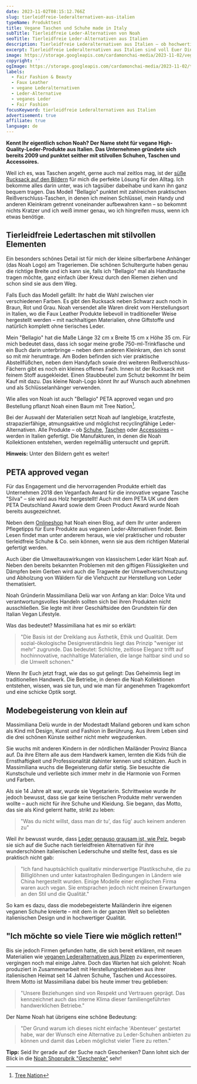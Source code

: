 ```yaml
---
date: 2023-11-02T08:15:12.766Z
slug: tierleidfreie-lederalternativen-aus-italien
typeName: Produkttest
title: Vegane Taschen und Schuhe made in Italy
subTitle: Tierleidfreie Leder-Alternativen von Noah
seoTitle: Tierleidfreie Leder-Alternativen aus Italien
description: Tierleidfreie Lederalternativen aus Italien – ob hochwertige Schuhe oder stilvolle Taschen. Lest jetzt, was an Noah so besonders ist und warum sich das Stöbern dort lohnt.
excerpt: Tierleidfreie Lederalternativen aus Italien sind voll Euer Ding? Dann ist Euch Noah möglicherweise bereits ein Begriff. Ich stelle Euch das Unternehmen rund um die überzeugte Veganerin Massimiliana Delù heute vor. Fairness wird für sie schon immer groß geschrieben.
image: https://storage.googleapis.com/cardamonchai-media/2023-11-02/vegane-lederalterntiven-noah-09-jpg-imagine-080808_515b54_2048_1536/640.webp
copyright: ''
ogImage: https://storage.googleapis.com/cardamonchai-media/2023-11-02/tierleidfreie-lederalternativen-aus-italien-og-jpeg-imagine-080808_473e39_1200_630/640.webp
labels:
  - Fair Fashion & Beauty
  - Faux Leather
  - vegane Lederalternativen
  - Leder-Alternative
  - veganes Leder
  - Fair Fashion
focusKeyword: tierleidfreie Lederalternativen aus Italien
advertisement: true
affiliate: true
language: de
---
```


**Kennt Ihr eigentlich schon Noah? Der Name steht für vegane High-Quality-Leder-Produkte aus Italien. Das Unternehmen gründete sich bereits 2009 und punktet seither mit stilvollen Schuhen, Taschen und Accessoires.**

Weil ich es, was Taschen angeht, gerne auch mal zeitlos mag, ist der [süße Rucksack auf den Bildern](https://t.adcell.com/p/click?promoId=255976&slotId=80259&param0=https%3A%2F%2Fwww.noah-shop.com%2Fbellagio.html) für mich die perfekte Lösung für den Alltag. Ich bekomme alles darin unter, was ich tagsüber dabeihabe und kann ihn ganz bequem tragen. Das Modell "Bellagio" punktet mit zahlreichen praktischen Reißverschluss-Taschen, in denen ich meinen Schlüssel, mein Handy und anderen Kleinkram getrennt voneinander aufbewahren kann – so bekommt nichts Kratzer und ich weiß immer genau, wo ich hingreifen muss, wenn ich etwas benötige.

## Tierleidfreie Ledertaschen mit stilvollen Elementen

Ein besonders schönes Detail ist für mich der kleine silberfarbene Anhänger (das Noah Logo) am Trageriemen. Die schönen Schultergurte haben genau die richtige Breite und ich kann sie, falls ich "Bellagio" mal als Handtasche tragen möchte, ganz einfach über Kreuz durch den Riemen ziehen und schon sind sie aus dem Weg.

Falls Euch das Modell gefällt: Ihr habt die Wahl zwischen vier verschiedenen Farben. Es gibt den Rucksack neben Schwarz auch noch in Braun, Rot und Grau. Noah versendet alle Waren direkt vom Herstellungsort in Italien, wo die Faux Leather Produkte liebevoll in traditioneller Weise hergestellt werden – mit nachhaltigen Materialien, ohne Giftstoffe und natürlich komplett ohne tierisches Leder.

Mein "Bellagio" hat die Maße Länge 32 cm x Breite 15 cm x Höhe 35 cm. Für mich bedeutet dass, dass ich sogar meine große 750-ml-Trinkflasche und ein Buch darin unterbringe – neben dem anderen Kleinkram, den ich sonst so mit mir herumtrage. Am Boden befinden sich vier praktische Abstellfüßchen, neben dem Handyfach sowie drei weiteren Reißverschluss-Fächern gibt es noch ein kleines offenes Fach. Innen ist der Rucksack mit feinem Stoff ausgekleidet. Einen Staubbeutel zum Schutz bekommt Ihr beim Kauf mit dazu. Das kleine Noah-Logo könnt Ihr auf Wunsch auch abnehmen und als Schlüsselanhänger verwenden.

Wie alles von Noah ist auch "Bellagio" PETA approved vegan und pro Bestellung pflanzt Noah einen Baum mit Tree Nation[^1].

Bei der Auswahl der Materialien setzt Noah auf langlebige, kratzfeste, strapazierfähige, atmungsaktive und möglichst recyclingfähige Leder-Alternativen. Alle Produkte – ob [Schuhe](https://t.adcell.com/p/click?promoId=255976&slotId=80259&param0=https%3A%2F%2Fwww.noah-shop.com%2Fvegane-schuhe%2F), [Taschen](https://t.adcell.com/p/click?promoId=255976&slotId=80259&param0=https%3A%2F%2Fwww.noah-shop.com%2Fvegan-accessoires%2Fvegane-taschen-handtaschen%2F) oder [Accessoires](https://t.adcell.com/p/click?promoId=255976&slotId=80259&param0=https%3A%2F%2Fwww.noah-shop.com%2Fvegane-accessoires) – werden in Italien gefertigt. Die Manufakturen, in denen die Noah Kollektionen entstehen, werden regelmäßig untersucht und geprüft.

**Hinweis:** Unter den Bildern geht es weiter!

<Gallery name="vegane-lederalternativen-aus-italien-4" />

## PETA approved vegan

Für das Engagement und die hervorragenden Produkte erhielt das Unternehmen 2018 den Veganfach Award für die innovative vegane Tasche "Silva" – sie wird aus Holz hergestellt! Auch mit dem PETA UK und dem PETA Deutschland Award sowie dem Green Product Award wurde Noah bereits ausgezeichnet.

Neben dem [Onlineshop](https://t.adcell.com/p/click?promoId=255976&slotId=80259&param0=https%3A%2F%2Fwww.noah-shop.com%2F) hat Noah einen Blog, auf dem Ihr unter anderem Pflegetipps für Eure Produkte aus veganen Leder-Alternativen findet. Beim Lesen findet man unter anderem heraus, wie viel praktischer und robuster tierleidfreie Schuhe & Co. sein können, wenn sie aus dem richtigen Material gefertigt werden.

Auch über die Umweltauswirkungen von klassischem Leder klärt Noah auf. Neben den bereits bekannten Problemen mit den giftigen Flüssigkeiten und Dämpfen beim Gerben wird auch die Tragweite der Umweltverschmutzung und Abholzung von Wäldern für die Viehzucht zur Herstellung von Leder thematisiert.

Noah Gründerin Massimiliana Delù war von Anfang an klar: Dolce Vita und verantwortungsvolles Handeln sollten sich bei ihren Produkten nicht ausschließen. Sie legte mit ihrer Geschäftsidee den Grundstein für den Italian Vegan Lifestyle.

Was das bedeutet? Massimiliana hat es mir so erklärt:

> "Die Basis ist der Dreiklang aus Ästhetik, Ethik und Qualität. Dem sozial-ökologische Designverständnis liegt das Prinzip "weniger ist mehr" zugrunde. Das bedeutet: Schlichte, zeitlose Eleganz trifft auf hochinnovative, nachhaltige Materialien, die lange haltbar sind und so die Umwelt schonen."

Wenn Ihr Euch jetzt fragt, wie das so gut gelingt: Das Geheimnis liegt im traditionellen Handwerk. Die Betriebe, in denen die Noah Kollektionen entstehen, wissen, was sie tun, und wie man für angenehmen Tragekomfort und eine schicke Optik sorgt.

## Modebegeisterung von klein auf

Massimiliana Delù wurde in der Modestadt Mailand geboren und kam schon als Kind mit Design, Kunst und Fashion in Berührung. Aus ihrem Leben sind die drei schönen Künste seither nicht mehr wegzudenken.

Sie wuchs mit anderen Kindern in der nördlichen Mailänder Provinz Bianca auf. Da ihre Eltern alle aus dem Handwerk kamen, lernten die Kids früh die Ernsthaftigkeit und Professionalität dahinter kennen und schätzen. Auch in Massimiliana wuchs die Begeisterung dafür stetig. Sie besuchte die Kunstschule und verliebte sich immer mehr in die Harmonie von Formen und Farben.

Als sie 14 Jahre alt war, wurde sie Vegetarierin. Schrittweise wurde ihr jedoch bewusst, dass sie gar keine tierischen Produkte mehr verwenden wollte – auch nicht für ihre Schuhe und Kleidung. Sie begann, das Motto, das sie als Kind gelernt hatte, strikt zu leben:

> "Was du nicht willst, dass man dir tu', das füg' auch keinem anderen zu"

Weil ihr bewusst wurde, dass [Leder genauso grausam ist, wie Pelz](/2020/07/leder-pelz/), begab sie sich auf die Suche nach tierleidfreien Alternativen für ihre wunderschönen italienischen Lederschuhe und stellte fest, dass es sie praktisch nicht gab:

> "Ich fand hauptsächlich qualitativ minderwertige Plastikschuhe, die zu Billiglöhnen und unter katastrophalen Bedingungen in Ländern wie China hergestellt wurden. Einige Modelle einer englischen Firma waren auch vegan. Sie entsprachen jedoch nicht meinen Erwartungen an den Stil und die Qualität."

So kam es dazu, dass die modebegeisterte Mailänderin ihre eigenen veganen Schuhe kreierte – mit dem in der ganzen Welt so beliebten italienischen Design und in hochwertiger Qualität.

## "Ich möchte so viele Tiere wie möglich retten!"

Bis sie jedoch Firmen gefunden hatte, die sich bereit erklären, mit neuen Materialien wie [veganen Lederalternativen aus Pilzen](/2022/01/leder-aus-pilzen/) zu experimentieren, vergingen noch mal einige Jahre. Doch das Warten hat sich gelohnt: Noah produziert in Zusammenarbeit mit Herstellungsbetrieben aus ihrer italienischen Heimat seit 14 Jahren Schuhe, Taschen und Accessoires. Ihrem Motto ist Massimiliana dabei bis heute immer treu geblieben:

> "Unsere Beziehungen sind von Respekt und Vertrauen geprägt. Das kennzeichnet auch das interne Klima dieser familiengeführten handwerklichen Betriebe."

Der Name Noah hat übrigens eine schöne Bedeutung:

> "Der Grund warum ich dieses nicht einfache 'Abenteuer' gestartet habe, war der Wunsch eine Alternative zu Leder-Schuhen anbieten zu können und damit das Leben möglichst vieler Tiere zu retten."

**Tipp:** Seid Ihr gerade auf der Suche nach Geschenken? Dann lohnt sich der Blick in die [Noah Shoprubrik "Geschenke"](https://t.adcell.com/p/click?promoId=255976&slotId=80259&param0=https%3A%2F%2Fwww.noah-shop.com%2Fgeschenkideen%2F) sehr!

<Gallery name="vegane-lederalternativen-aus-italien-3" />

[^1]: [Tree Nation](https://tree-nation.com/de/profil/rock-n-roll-vegan)
